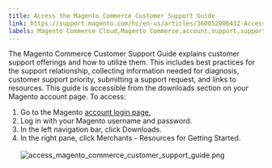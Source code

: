 ```yaml
---
title: Access the Magento Commerce Customer Support Guide
link: https://support.magento.com/hc/en-us/articles/360052006432-Access-the-Magento-Commerce-Customer-Support-Guide
labels: Magento Commerce Cloud,Magento Commerce,account,support,support ticket,how to,magento commerce customer support guide
---
```


<p>The Magento Commerce Customer Support Guide explains customer support offerings and how to utilize them. This includes best practices for the support relationship, collecting information needed for diagnosis, customer support priority, submitting a support request, and links to resources. This guide is accessible from the downloads section on your Magento account page. To access:</p>
<ol>
<li>Go to the Magento <a href="https://account.magento.com/customer/account/login">account login page.</a>
</li>
<li>Log in with your Magento username and password.</li>
<li>In the left navigation bar, click Downloads.</li>
<li>In the right pane, click Merchants - Resources for Getting Started.<br/><br/><img alt="access_magento_commerce_customer_support_guide.png" src="https://support.magento.com/hc/article_attachments/360077063251/access_magento_commerce_customer_support_guide.png"/>
</li>
</ol>